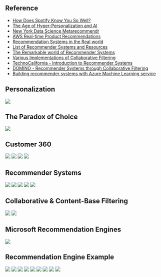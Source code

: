 ## Reference

* [How Does Spotify Know You So Well?](https://medium.com/s/story/spotifys-discover-weekly-how-machine-learning-finds-your-new-music-19a41ab76efe)
* [The Age of Hyper-Personalization and AI](https://blog.goodaudience.com/the-age-of-hyper-personalization-and-ai-2400d7efcb4)
* [New York Data Science Metarecommendr](https://nycdatascience.com/blog/student-works/capstone/metarecommendr-recommendation-system-video-games-movies-tv-shows/)
* [AWS Real-time Product Recommendations](https://d1.awsstatic.com/Marketplace/scenarios/bi/Q42017/BIA13-realtime-product-recommendations-scenario-brief.pdf)
* [Recommendation Systems in the Real world](https://towardsdatascience.com/recommendation-systems-in-the-real-world-51e3948772f3)
* [List of Recommender Systems and Resources](https://github.com/grahamjenson/list_of_recommender_systems)
* [The Remarkable world of Recommender Systems](https://towardsdatascience.com/the-remarkable-world-of-recommender-systems-bff4b9cbe6a7)
* [Various Implementations of Collaborative Filtering](https://towardsdatascience.com/various-implementations-of-collaborative-filtering-100385c6dfe0)
* [TechnoCalifornia - Introduction to Recommender Systems](http://technocalifornia.blogspot.com/2014/08/introduction-to-recommender-systems-4.html?m=1&from=singlemessage&isappinstalled=0)
* [DOMINO - Recommender Systems through Collaborative Filtering](https://blog.dominodatalab.com/recommender-systems-collaborative-filtering/)
* [Building recommender systems with Azure Machine Learning service](https://azure.microsoft.com/en-us/blog/building-recommender-systems-with-azure-machine-learning-service/)

## Personalization
![](https://github.com/geoffreylink/Projects/blob/master/02%20Recommender%20Systems/images/Personalization.png)

## The Paradox of Choice
![](https://github.com/geoffreylink/Projects/blob/master/02%20Recommender%20Systems/images/TheParadoxOfChoice.png)

## Customer 360
![](https://github.com/geoffreylink/Projects/blob/master/02%20Recommender%20Systems/images/Customer360.png)
![](https://github.com/geoffreylink/Projects/blob/master/02%20Recommender%20Systems/images/TheGoalOfRecommenderSystems.png)
![](https://github.com/geoffreylink/Projects/blob/master/02%20Recommender%20Systems/images/LongTail.png)
![](https://github.com/geoffreylink/Projects/blob/master/02%20Recommender%20Systems/images/RatingFrequency.png)

## Recommender Systems
![](https://github.com/geoffreylink/Projects/blob/master/02%20Recommender%20Systems/images/RecommenderSystemApproach_01.png)
![](https://github.com/geoffreylink/Projects/blob/master/02%20Recommender%20Systems/images/RecommenderSystemApproach_02.png)
![](https://github.com/geoffreylink/Projects/blob/master/02%20Recommender%20Systems/images/EverythingisaRecommendation.png)
![](https://github.com/geoffreylink/Projects/blob/master/02%20Recommender%20Systems/images/MatrixFactorization.png)
![](https://github.com/geoffreylink/Projects/blob/master/02%20Recommender%20Systems/images/SimilarityMeasures.png)

## Collaborative & Content-Base Filtering
![](https://github.com/geoffreylink/Projects/blob/master/02%20Recommender%20Systems/images/CollaborativeContent.png)
![](https://github.com/geoffreylink/Projects/blob/master/02%20Recommender%20Systems/images/CollaborativeFilteringExample.png)

## Microsoft Recommendation Engines
![](https://github.com/geoffreylink/Projects/blob/master/02%20Recommender%20Systems/images/MicrosoftRecommendationEngines.png)

## Recommendation Engine Example
![](https://github.com/geoffreylink/Projects/blob/master/02%20Recommender%20Systems/images/TypicalRecommenderPipeline.png)
![](https://github.com/geoffreylink/Projects/blob/master/02%20Recommender%20Systems/images/TypicalRecommendationSystem.png)
![](https://github.com/geoffreylink/Projects/blob/master/02%20Recommender%20Systems/images/RecommendationEngineExample_01.png)
![](https://github.com/geoffreylink/Projects/blob/master/02%20Recommender%20Systems/images/RecommendationEngineExample_02.png)
![](https://github.com/geoffreylink/Projects/blob/master/02%20Recommender%20Systems/images/RecommendationEngineExample_03.png)
![](https://github.com/geoffreylink/Projects/blob/master/02%20Recommender%20Systems/images/CollaborativeFiltering.png)
![](https://github.com/geoffreylink/Projects/blob/master/02%20Recommender%20Systems/images/CollaborativeFilteringModel.png)
![](https://github.com/geoffreylink/Projects/blob/master/02%20Recommender%20Systems/images/HybridEnsemble.png)
![](https://github.com/geoffreylink/Projects/blob/master/02%20Recommender%20Systems/images/Hybrid.png)
